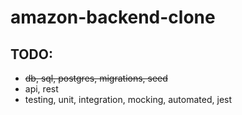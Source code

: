# amazon-backend-clone

## TODO:

- <s>db, sql, postgres, migrations, seed</s>
- api, rest
- testing, unit, integration, mocking, automated, jest
